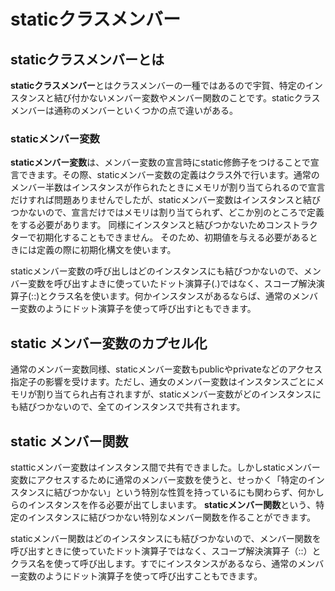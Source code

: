 # staticクラスメンバー
## staticクラスメンバーとは
**staticクラスメンバー**とはクラスメンバーの一種ではあるので宇賀、特定のインスタンスと結び付かないメンバー変数やメンバー関数のことです。staticクラスメンバーは通称のメンバーといくつかの点で違いがある。

### staticメンバー変数
**staticメンバー変数**は、メンバー変数の宣言時にstatic修飾子をつけることで宣言できます。その際、staticメンバー変数の定義はクラス外で行います。通常のメンバー半数はインスタンスが作られたときにメモリが割り当てられるので宣言だけすれば問題ありませんでしたが、staticメンバー変数はインスタンスと結びつかないので、宣言だけではメモリは割り当てられず、どこか別のところで定義をする必要があります。
同様にインスタンスと結びつかないためコンストラクターで初期化することもできません。
そのため、初期値を与える必要があるときには定義の際に初期化構文を使います。

staticメンバー変数の呼び出しはどのインスタンスにも結びつかないので、メンバー変数を呼び出すよきに使っていたドット演算子(.)ではなく、スコープ解決演算子(::)とクラス名を使います。何かインスタンスがあるならば、通常のメンバー変数のようにドット演算子を使って呼び出すiともできます。

## static メンバー変数のカプセル化
通常のメンバー変数同様、staticメンバー変数もpublicやprivateなどのアクセス指定子の影響を受けます。ただし、通女のメンバー変数はインスタンスごとにメモリが割り当てられ占有されますが、staticメンバー変数がどのインスタンスにも結びつかないので、全てのインスタンスで共有されます。

## static メンバー関数
statticメンバー変数はインスタンス間で共有できました。しかしstaticメンバー変数にアクセスするために通常のメンバー変数を使うと、せっかく「特定のインスタンスに結びつかない」という特別な性質を持っているにも関わらず、何かしらのインスタンスを作る必要が出てしまいます。
**staticメンバー関数**という、特定のインスタンスに結びつかない特別なメンバー関数を作ることができます。

staticメンバー関数はどのインスタンスにも結びつかないので、メンバー関数を呼び出すときに使っていたドット演算子ではなく、スコープ解決演算子（::）とクラス名を使って呼び出します。すでにインスタンスがあるなら、通常のメンバー変数のようにドット演算子を使って呼び出すこともできます。